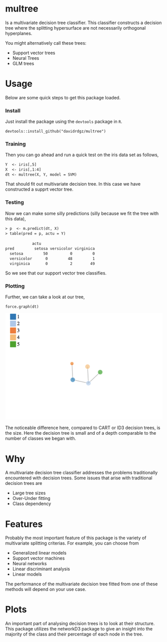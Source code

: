 # multree
Is a multivariate decision tree classifier. This classifier constructs a decision tree where
the splitting hypersurface are not necessarily orthogonal hyperplanes. 

You might alternatively call these trees:

- Support vector trees
- Neural Trees
- GLM trees


# Usage

Below are some quick steps to get this package loaded.

### Install 
Just install the package using the `devtools` package in `R`.

```
devtools::install_github("davidrdgz/multree")
```

### Training
Then you can go ahead and run a quick test on the iris data set as follows,

```
Y  <- iris[,5]
X  <- iris[,1:4]
dt <- multree(X, Y, model = SVM)
```

That should fit out multivariate decision tree. In this case we have constructed
a supprt vector tree. 


### Testing

Now we can make some silly predictions (silly because we fit the tree with this data),

```
> p  <- m.predict(dt, X)
> table(pred = p, actu = Y)

            actu
pred         setosa versicolor virginica
  setosa         50          0         0
  versicolor      0         48         1
  virginica       0          2        49
```

So we see that our support vector tree classifies. 


### Plotting


Further, we can take a look at our tree,


```
force.graph(dt)
```

![alt text](images/svmtree.gif)

The noticeable difference here, compared to CART or ID3 decision trees, is the size. Here the decision tree is small and of a depth comparable to the number of classes we began with.

# Why
A multivariate decision tree classifier addresses the problems traditionally encountered with decision trees. Some issues that
arise with traditional decision trees are

- Large tree sizes
- Over-Under fitting
- Class dependency

# Features
Probably the most important feature of this package is the variety of multivariate splitting criterias. For example, you can choose from

- Generalized linear models
- Support vector machines
- Neural networks
- Linear discriminant analysis
- Linear models

The performance of the multivariate decision tree fitted from one of these methods will depend on your use case.

# Plots

An important part of analysing decision trees is to look at their structure. This package utilizes the networkD3 package
to give an insight into the majority of the class and their percentage of each node in the tree.


